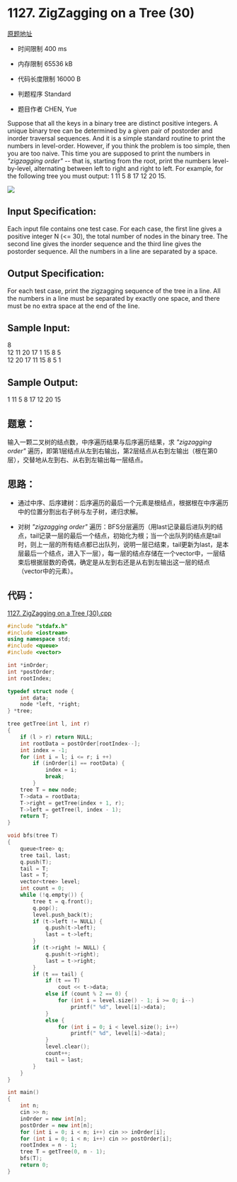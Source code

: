 # 1127. ZigZagging on a Tree (30)

[原题地址](https://www.patest.cn/contests/pat-a-practise/1127)

* 时间限制 400 ms



* 内存限制 65536 kB



* 代码长度限制 16000 B



* 判题程序 Standard 

* 题目作者 CHEN, Yue



Suppose that all the keys in a binary tree are distinct positive integers. A unique binary tree can be determined by a given pair of postorder and inorder traversal sequences. And it is a simple standard routine to print the numbers in level-order. However, if you think the problem is too simple, then you are too naive. This time you are supposed to print the numbers in *"zigzagging order"* -- that is, starting from the root, print the numbers level-by-level, alternating between left to right and right to left. For example, for the following tree you must output: 1 11 5 8 17 12 20 15.

![](http://nos.patest.cn/nc_ol5xekjcdy4.jpg)

## Input Specification: 

Each input file contains one test case. For each case, the first line gives a positive integer N (<= 30), the total number of nodes in the binary tree. The second line gives the inorder sequence and the third line gives the postorder sequence. All the numbers in a line are separated by a space.

## Output Specification: 

For each test case, print the zigzagging sequence of the tree in a line. All the numbers in a line must be separated by exactly one space, and there must be no extra space at the end of the line.
## Sample Input:  
8  
12 11 20 17 1 15 8 5  
12 20 17 11 15 8 5 1  

## Sample Output:  
1 11 5 8 17 12 20 15  

## 题意：

输入一颗二叉树的结点数，中序遍历结果与后序遍历结果，求 *"zigzagging order"* 遍历，即第1层结点从左到右输出，第2层结点从右到左输出（根在第0层），交替地从左到右、从右到左输出每一层结点。

## 思路：


* 通过中序、后序建树：后序遍历的最后一个元素是根结点，根据根在中序遍历中的位置分割出右子树与左子树，递归求解。

* 对树 *"zigzagging order"* 遍历：BFS分层遍历（用last记录最后进队列的结点，tail记录一层的最后一个结点，初始化为根；当一个出队列的结点是tail时，则上一层的所有结点都已出队列，说明一层已结束，tail更新为last，是本层最后一个结点，进入下一层），每一层的结点存储在一个vector中，一层结束后根据层数的奇偶，确定是从左到右还是从右到左输出这一层的结点（vector中的元素）。


## 代码：

[1127. ZigZagging on a Tree (30).cpp](https://github.com/jerrykcode/PAT-Practise/blob/master/PAT%20Advanced%20Level%20Practise/1127.%20ZigZagging%20on%20a%20Tree%20(30)/1127.%20ZigZagging%20on%20a%20Tree%20(30).cpp)

```cpp
#include "stdafx.h"
#include <iostream>
using namespace std;
#include <queue>
#include <vector>

int *inOrder;
int *postOrder;
int rootIndex;

typedef struct node {
	int data;
	node *left, *right;
} *tree;

tree getTree(int l, int r)
{
	if (l > r) return NULL;
	int rootData = postOrder[rootIndex--];
	int index = -1;
	for (int i = l; i <= r; i ++)
		if (inOrder[i] == rootData) {
			index = i;
			break;
		}
	tree T = new node;
	T->data = rootData;
	T->right = getTree(index + 1, r);
	T->left = getTree(l, index - 1);
	return T;
}

void bfs(tree T)
{
	queue<tree> q;
	tree tail, last;
	q.push(T);
	tail = T;
	last = T;
	vector<tree> level;
	int count = 0;
	while (!q.empty()) {
		tree t = q.front();
		q.pop();
		level.push_back(t);
		if (t->left != NULL) {
			q.push(t->left);
			last = t->left;
		}
		if (t->right != NULL) {
			q.push(t->right);
			last = t->right;
		}
		if (t == tail) {
			if (t == T) 
				cout << t->data;
			else if (count % 2 == 0) {
				for (int i = level.size() - 1; i >= 0; i--)
					printf(" %d", level[i]->data);
			}
			else {
				for (int i = 0; i < level.size(); i++)
					printf(" %d", level[i]->data);
			}
			level.clear();
			count++;
			tail = last;
		}
	}
}

int main()
{
	int n;
	cin >> n;
	inOrder = new int[n];
	postOrder = new int[n];
	for (int i = 0; i < n; i++) cin >> inOrder[i];
	for (int i = 0; i < n; i++) cin >> postOrder[i];
	rootIndex = n - 1;
	tree T = getTree(0, n - 1);
	bfs(T);
    return 0;
}
```